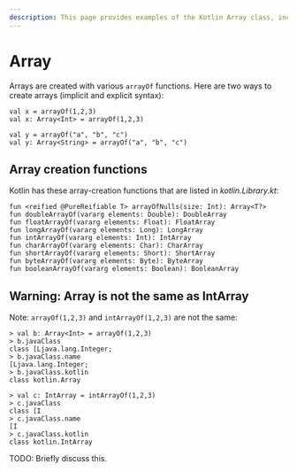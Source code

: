 ```yaml
---
description: This page provides examples of the Kotlin Array class, including how to add and remove elements from a List.
---
```


<!--
    TODO multidimensional arrays
    TODO null/nullable types and arrays
-->


# Array

Arrays are created with various `arrayOf` functions. Here are two ways to create arrays (implicit and explicit syntax):

````
val x = arrayOf(1,2,3)
val x: Array<Int> = arrayOf(1,2,3)

val y = arrayOf("a", "b", "c")
val y: Array<String> = arrayOf("a", "b", "c")
````


## Array creation functions

Kotlin has these array-creation functions that are listed in *kotlin.Library.kt*:

````
fun <reified @PureReifiable T> arrayOfNulls(size: Int): Array<T?>
fun doubleArrayOf(vararg elements: Double): DoubleArray
fun floatArrayOf(vararg elements: Float): FloatArray
fun longArrayOf(vararg elements: Long): LongArray
fun intArrayOf(vararg elements: Int): IntArray
fun charArrayOf(vararg elements: Char): CharArray
fun shortArrayOf(vararg elements: Short): ShortArray
fun byteArrayOf(vararg elements: Byte): ByteArray
fun booleanArrayOf(vararg elements: Boolean): BooleanArray
````



## Warning: Array<Int> is not the same as IntArray

Note: `arrayOf(1,2,3)` and `intArrayOf(1,2,3)` are not the same:

````
> val b: Array<Int> = arrayOf(1,2,3)
> b.javaClass
class [Ljava.lang.Integer;
> b.javaClass.name
[Ljava.lang.Integer;
> b.javaClass.kotlin
class kotlin.Array

> val c: IntArray = intArrayOf(1,2,3)
> c.javaClass
class [I
> c.javaClass.name
[I
> c.javaClass.kotlin
class kotlin.IntArray
````

TODO: Briefly discuss this.








